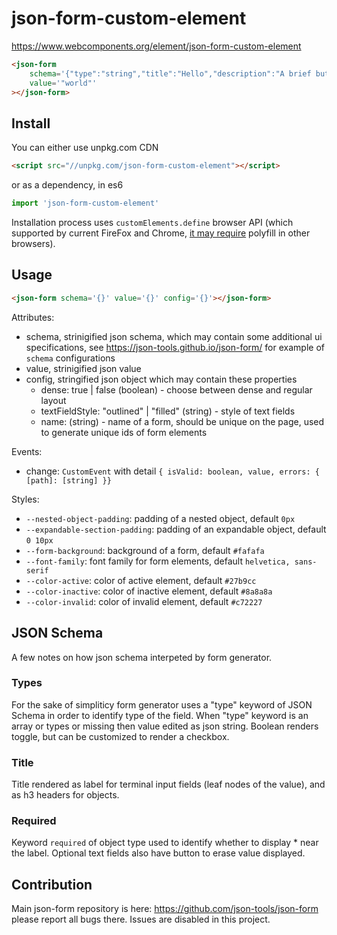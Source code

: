 # json-form-custom-element
https://www.webcomponents.org/element/json-form-custom-element

<!---
```
<custom-element-demo>
  <template>
    <script src="../webcomponentsjs/webcomponents-lite.js"></script>
    <link rel="stylesheet" href="https://unpkg.com/@ubio/css@1.3.11/index.css">
    <link rel="import" href="json-form.html">
    <next-code-block></next-code-block>
  </template>
</custom-element-demo>
```
-->
```html
<json-form
    schema='{"type":"string","title":"Hello","description":"A brief but helpful description of value","maxLength":5}'
    value='"world"'
></json-form>
```


## Install

You can either use unpkg.com CDN

```html
<script src="//unpkg.com/json-form-custom-element"></script>
```

or as a dependency, in es6

```javascript
import 'json-form-custom-element'
```

Installation process uses `customElements.define` browser API (which supported by current FireFox and Chrome, [it may require](https://caniuse.com/#feat=custom-elementsv1) polyfill in other browsers).

## Usage

```html
<json-form schema='{}' value='{}' config='{}'></json-form>
```

Attributes:
- schema, strinigified json schema, which may contain some additional ui specifications, see https://json-tools.github.io/json-form/ for example of `schema` configurations
- value, strinigified json value
- config, stringified json object which may contain these properties
  - dense: true | false (boolean) - choose between dense and regular layout
  - textFieldStyle: "outlined" | "filled" (string) - style of text fields
  - name: (string) - name of a form, should be unique on the page, used to generate unique ids of form elements

Events:
  - change: `CustomEvent` with detail `{ isValid: boolean, value, errors: { [path]: [string] }}`

Styles:
  - `--nested-object-padding`: padding of a nested object, default `0px`
  - `--expandable-section-padding`: padding of an expandable object, default `0 10px`
  - `--form-background`: background of a form, default `#fafafa`
  - `--font-family`: font family for form elements, default `helvetica, sans-serif`
  - `--color-active`: color of active element, default `#27b9cc`
  - `--color-inactive`: color of inactive element, default `#8a8a8a`
  - `--color-invalid`: color of invalid element, default `#c72227`

## JSON Schema

A few notes on how json schema interpeted by form generator.

### Types

For the sake of simpliticy form generator uses a "type" keyword of JSON Schema in order to identify type of the field. When "type" keyword is an array or types or missing then value edited as json string. Boolean renders toggle, but can be customized to render a checkbox.

### Title

Title rendered as label for terminal input fields (leaf nodes of the value), and as h3 headers for objects.

### Required

Keyword `required` of object type used to identify whether to display * near the label. Optional text fields also have button to erase value displayed.


## Contribution

Main json-form repository is here: https://github.com/json-tools/json-form please report all bugs there. Issues are disabled in this project.
